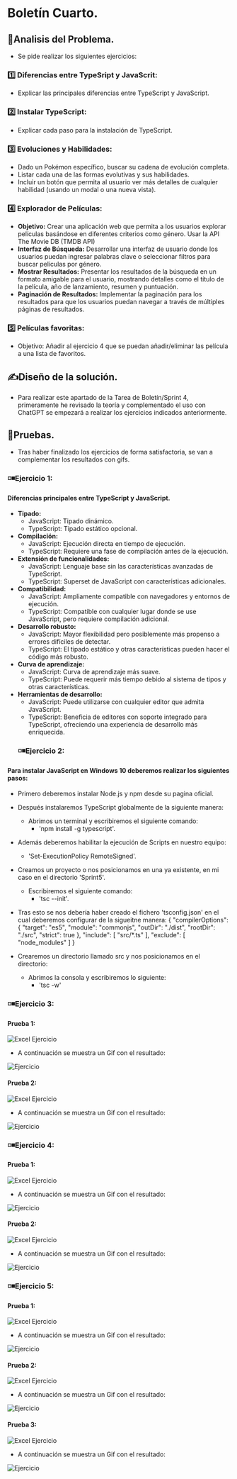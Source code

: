 # Boletín Cuarto.
## 🔎Analisis del Problema.
- Se pide realizar los siguientes ejercicios:
 ###  1️⃣ Diferencias entre TypeSript y JavaScrit:
 - Explicar las principales diferencias entre TypeScript y JavaScript.
 ###  2️⃣ Instalar TypeScript: 
- Explicar cada paso para la instalación de TypeScript.
 ### 3️⃣ Evoluciones y Habilidades:
- Dado un Pokémon específico, buscar su cadena de evolución completa.
- Listar cada una de las formas evolutivas y sus habilidades.
- Incluir un botón que permita al usuario ver más detalles de cualquier habilidad (usando un modal o una nueva vista).
 ###  4️⃣ Explorador de Películas:
- **Objetivo:** Crear una aplicación web que permita a los usuarios explorar películas basándose en diferentes criterios como género. Usar la API The Movie DB (TMDB API)
- **Interfaz de Búsqueda:** Desarrollar una interfaz de usuario donde los usuarios puedan ingresar palabras clave o seleccionar filtros para buscar películas por género.
- **Mostrar Resultados:** Presentar los resultados de la búsqueda en un formato amigable para el usuario, mostrando detalles como el título de la película, año de lanzamiento, resumen y puntuación.
- **Paginación de Resultados:** Implementar la paginación para los resultados para que los usuarios puedan navegar a través de múltiples páginas de resultados.
 ###  5️⃣ Películas favoritas:
- Objetivo: Añadir al ejercicio 4 que se puedan añadir/eliminar las película a una lista de favoritos.

## ✍Diseño de la solución.
- Para realizar este apartado de la Tarea de Boletín/Sprint 4, primeramente he revisado la teoría y complementado el uso con ChatGPT se empezará a realizar los ejercicios indicados anteriormente.
## 🧾Pruebas.
- Tras haber finalizado los ejercicios de forma satisfactoria, se van a complementar los resultados con gifs.
### ◽◾Ejercicio 1:
#### Diferencias principales entre TypeScript y JavaScript.
- **Tipado:**
  - JavaScript: Tipado dinámico.
  - TypeScript: Tipado estático opcional.
- **Compilación:**
  - JavaScript: Ejecución directa en tiempo de ejecución.
  - TypeScript: Requiere una fase de compilación antes de la ejecución.
- **Extensión de funcionalidades:**
  - JavaScript: Lenguaje base sin las características avanzadas de TypeScript.
  - TypeScript: Superset de JavaScript con características adicionales.
- **Compatibilidad:**
  - JavaScript: Ampliamente compatible con navegadores y entornos de ejecución.
  - TypeScript: Compatible con cualquier lugar donde se use JavaScript, pero requiere compilación adicional.
- **Desarrollo robusto:**
  - JavaScript: Mayor flexibilidad pero posiblemente más propenso a errores difíciles de detectar.
  - TypeScript: El tipado estático y otras características pueden hacer el código más robusto.
- **Curva de aprendizaje:**
  - JavaScript: Curva de aprendizaje más suave.
  - TypeScript: Puede requerir más tiempo debido al sistema de tipos y otras características.
- **Herramientas de desarrollo:**
  - JavaScript: Puede utilizarse con cualquier editor que admita JavaScript.
  - TypeScript: Beneficia de editores con soporte integrado para TypeScript, ofreciendo una experiencia de desarrollo más enriquecida.
  ### ◽◾Ejercicio 2:
#### Para instalar JavaScript en Windows 10 deberemos realizar los siguientes pasos:
- Primero deberemos instalar Node.js y npm desde su pagina oficial.
- Después instalaremos TypeScript globalmente de la siguiente manera:
  - Abrimos un terminal y escribiremos el siguiente comando:
    - 'npm install -g typescript'.
- Además deberemos habilitar la ejecución de Scripts en nuestro equipo:
  - 'Set-ExecutionPolicy RemoteSigned'.
- Creamos un proyecto o nos posicionamos en una ya existente, en mi caso en el directorio 'Sprint5'.
  - Escribiremos el siguiente comando:
    - 'tsc --init'.
- Tras esto se nos debería haber creado el fichero 'tsconfig.json' en el cual deberemos configurar de la sigueitne manera:
{
  "compilerOptions": {
    "target": "es5",
    "module": "commonjs",
    "outDir": "./dist",
    "rootDir": "./src",
    "strict": true
  },
  "include": [
    "src/*.ts"
  ],
  "exclude": [
    "node_modules"
  ]
}

 - Crearemos un directorio llamado src y nos posicionamos en el directorio:
   -  Abrimos la consola y escribiremos lo siguiente:
      - 'tsc -w'


  ### ◽◾Ejercicio 3:
  #### Prueba 1:
![Excel Ejercicio](https://github.com/JoseAntonioSegura/Imagenes/blob/7fb433054bd62eaf3efc93ce6203a842407dcfc5/Sprint4%20Ejercicio3.0.PNG)
  -  A continuación se muestra un Gif con el resultado:

![Ejercicio](https://github.com/JoseAntonioSegura/Imagenes/blob/7fb433054bd62eaf3efc93ce6203a842407dcfc5/Videos/Sprint%204%20video5.gif)
  #### Prueba 2:
![Excel Ejercicio](https://github.com/JoseAntonioSegura/Imagenes/blob/7fb433054bd62eaf3efc93ce6203a842407dcfc5/Sprint4%20Ejercicio3.1.PNG)
  -  A continuación se muestra un Gif con el resultado:

![Ejercicio](https://github.com/JoseAntonioSegura/Imagenes/blob/7fb433054bd62eaf3efc93ce6203a842407dcfc5/Videos/Sprint%204%20video6.gif)
  ### ◽◾Ejercicio 4:
  #### Prueba 1:
![Excel Ejercicio](https://github.com/JoseAntonioSegura/Imagenes/blob/7fb433054bd62eaf3efc93ce6203a842407dcfc5/Sprint4%20Ejercicio4.0.PNG)
  -  A continuación se muestra un Gif con el resultado:

![Ejercicio](https://github.com/JoseAntonioSegura/Imagenes/blob/7fb433054bd62eaf3efc93ce6203a842407dcfc5/Videos/Sprint%204%20video7.gif)
  #### Prueba 2:
![Excel Ejercicio](https://github.com/JoseAntonioSegura/Imagenes/blob/7fb433054bd62eaf3efc93ce6203a842407dcfc5/Sprint4%20Ejercicio4.1.PNG)
  -  A continuación se muestra un Gif con el resultado:

![Ejercicio](https://github.com/JoseAntonioSegura/Imagenes/blob/7fb433054bd62eaf3efc93ce6203a842407dcfc5/Videos/Sprint%204%20video8.gif)
  ### ◽◾Ejercicio 5:
  #### Prueba 1:
![Excel Ejercicio](https://github.com/JoseAntonioSegura/Imagenes/blob/7fb433054bd62eaf3efc93ce6203a842407dcfc5/Sprint4%20Ejercicio5.0.PNG)
  -  A continuación se muestra un Gif con el resultado:

![Ejercicio](https://github.com/JoseAntonioSegura/Imagenes/blob/7fb433054bd62eaf3efc93ce6203a842407dcfc5/Videos/Sprint%204%20video9.gif)
  #### Prueba 2:
![Excel Ejercicio](https://github.com/JoseAntonioSegura/Imagenes/blob/7fb433054bd62eaf3efc93ce6203a842407dcfc5/Sprint4%20Ejercicio5.1.PNG)
  -  A continuación se muestra un Gif con el resultado:

![Ejercicio](https://github.com/JoseAntonioSegura/Imagenes/blob/7fb433054bd62eaf3efc93ce6203a842407dcfc5/Videos/Sprint%204%20video10.gif)
  #### Prueba 3:
![Excel Ejercicio](https://github.com/JoseAntonioSegura/Imagenes/blob/7fb433054bd62eaf3efc93ce6203a842407dcfc5/Sprint4%20Ejercicio5.2.PNG)
  -  A continuación se muestra un Gif con el resultado:

![Ejercicio](https://github.com/JoseAntonioSegura/Imagenes/blob/7fb433054bd62eaf3efc93ce6203a842407dcfc5/Videos/Sprint%204%20video11.gif)
